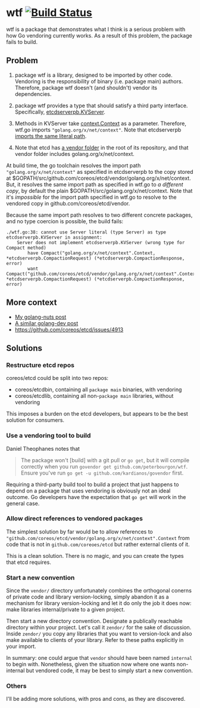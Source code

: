 # wtf [![Build Status](https://travis-ci.org/peterbourgon/wtf.svg?branch=master)](https://travis-ci.org/peterbourgon/wtf)

wtf is a package that demonstrates what I think is a serious problem with how Go vendoring currently works.
As a result of this problem, the package fails to build.

## Problem

1. package wtf is a library, designed to be imported by other code.
   Vendoring is the responsibility of binary (i.e. package main) authors.
   Therefore, package wtf doesn't (and shouldn't) vendor its dependencies.

2. package wtf provides a type that should satisfy a third party interface.
   Specifically, [etcdserverpb.KVServer](https://godoc.org/github.com/coreos/etcd/etcdserver/etcdserverpb#KVServer).

3. Methods in KVServer take [context.Context](https://godoc.org/golang.org/x/net/context) as a parameter.
   Therefore, wtf.go imports `"golang.org/x/net/context"`.
   Note that etcdserverpb [imports the same literal path](https://github.com/coreos/etcd/blob/1d698f093f490cade87b7e5b33e8525367f49f0c/etcdserver/etcdserverpb/rpc.pb.go#L18).

4. Note that etcd has [a vendor folder](https://github.com/coreos/etcd/tree/master/vendor) in the root of its repository, and that vendor folder includes golang.org/x/net/context.

At build time, the go toolchain resolves the import path `"golang.org/x/net/context"` as specified in etcdserverpb to the copy stored at $GOPATH/src/github.com/coreos/etcd/vendor/golang.org/x/net/context.
But, it resolves the same import path as specified in wtf.go to _a different copy_, by default the plain $GOPATH/src/golang.org/x/net/context.
Note that it's _impossible_ for the import path specified in wtf.go to resolve to the vendored copy in github.com/coreos/etcd/vendor.

Because the same import path resolves to two different concrete packages, and no type coercion is possible, the build fails:

```
./wtf.go:38: cannot use Server literal (type Server) as type etcdserverpb.KVServer in assignment:
	Server does not implement etcdserverpb.KVServer (wrong type for Compact method)
		have Compact("golang.org/x/net/context".Context, *etcdserverpb.CompactionRequest) (*etcdserverpb.CompactionResponse, error)
		want Compact("github.com/coreos/etcd/vendor/golang.org/x/net/context".Context, *etcdserverpb.CompactionRequest) (*etcdserverpb.CompactionResponse, error)
```

## More context

- [My golang-nuts post](https://groups.google.com/d/msg/golang-nuts/AnMr9NL6dtc/UnyUUKcMCAAJ)
- [A similar golang-dev post](https://groups.google.com/forum/#!msg/golang-dev/WebP4dLV1b0/Lhk4hpwJEgAJ)
- https://github.com/coreos/etcd/issues/4913

## Solutions

### Restructure etcd repos

coreos/etcd could be split into two repos:

- coreos/etcdbin, containing all `package main` binaries, with vendoring
- coreos/etcdlib, containing all non-`package main` libraries, without vendoring

This imposes a burden on the etcd developers, but appears to be the best solution for consumers.

### Use a vendoring tool to build

Daniel Theophanes notes that

>  The package won't [build] with a git pull or `go get`, but it will compile correctly when you run `govendor get github.com/peterbourgon/wtf`. Ensure you've run `go get -u github.com/kardianos/govendor` first.

Requiring a third-party build tool to build a project that just happens to depend on a package that uses vendoring is obviously not an ideal outcome. Go developers have the expectation that `go get` will work in the general case.

### Allow direct references to vendored packages

The simplest solution by far would be to allow references to 
`"github.com/coreos/etcd/vendor/golang.org/x/net/context".Context` from code that is not in `github.com/coreoes/etcd` but rather external clients of it.

This is a clean solution. There is no magic, and you can create the types that etcd requires.

### Start a new convention

Since the `vendor/` directory  unfortunately combines the orthogonal conerns of private code and library version-locking, simply abandon it as a mechanism for library version-locking and let it do only the job it does now: make libraries internal/private to a given project.

Then start a new directory convention. Designate a publically reachable directory within your project. Let's call it `zendor/` for the sake of discussion. Inside `zendor/` you copy any libraries that you want to version-lock and also make available to clients of your library. Refer to these paths explicitly in your import.

In summary: one could argue that `vendor` should have been named `internal` to begin with. Nonetheless, given the situation now where one wants non-internal but vendored code, it may be best to simply start a new convention.

### Others

I'll be adding more solutions, with pros and cons, as they are discovered.
